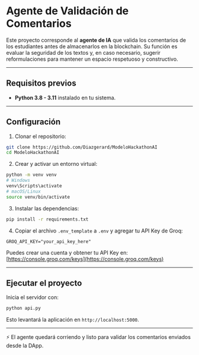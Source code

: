 # **Agente de Validación de Comentarios**

Este proyecto corresponde al **agente de IA** que valida los comentarios de los estudiantes antes de almacenarlos en la blockchain. Su función es evaluar la seguridad de los textos y, en caso necesario, sugerir reformulaciones para mantener un espacio respetuoso y constructivo.

---

## **Requisitos previos**

* **Python 3.8 - 3.11** instalado en tu sistema.

---

## **Configuración**

1. Clonar el repositorio:

```bash
git clone https://github.com/Diazgerard/ModeloHackathonAI
cd ModeloHackathonAI
```

2. Crear y activar un entorno virtual:

```bash
python -m venv venv
# Windows
venv\Scripts\activate
# macOS/Linux
source venv/bin/activate
```

3. Instalar las dependencias:

```bash
pip install -r requirements.txt
```

4. Copiar el archivo `.env_template` a `.env` y agregar tu API Key de Groq:

```env
GROQ_API_KEY="your_api_key_here"
```

Puedes crear una cuenta y obtener tu API Key en: [https://console.groq.com/keys](https://console.groq.com/keys)

---

## **Ejecutar el proyecto**

Inicia el servidor con:

```bash
python api.py
```

Esto levantará la aplicación en `http://localhost:5000`.

---

⚡ El agente quedará corriendo y listo para validar los comentarios enviados desde la DApp.